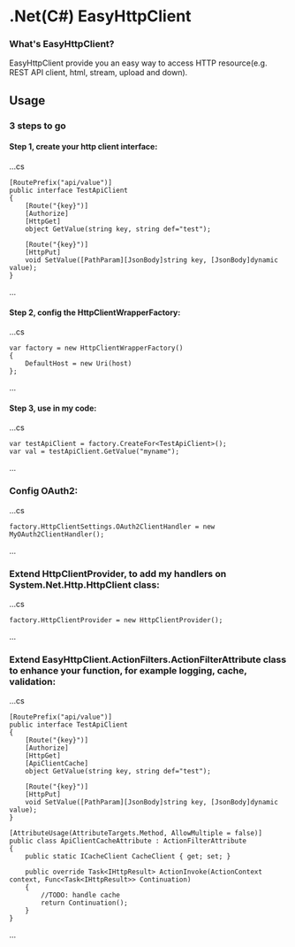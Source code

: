 # .Net(C#) EasyHttpClient

### What's EasyHttpClient?

EasyHttpClient provide you an easy way to access HTTP resource(e.g. REST API client, html, stream, upload and down).

## Usage
### 3 steps to go

#### Step 1, create your http client interface:

...cs

    [RoutePrefix("api/value")]
    public interface TestApiClient
    {
        [Route("{key}")]
        [Authorize]
        [HttpGet]
        object GetValue(string key, string def="test");

        [Route("{key}")]
        [HttpPut]
        void SetValue([PathParam][JsonBody]string key, [JsonBody]dynamic value);
    }
    
...

#### Step 2, config the HttpClientWrapperFactory:

...cs

    var factory = new HttpClientWrapperFactory()
    {
        DefaultHost = new Uri(host)
    };
    
...

#### Step 3, use in my code:

...cs

    var testApiClient = factory.CreateFor<TestApiClient>();
    var val = testApiClient.GetValue("myname");
  
...

### Config OAuth2:
...cs

    factory.HttpClientSettings.OAuth2ClientHandler = new MyOAuth2ClientHandler();
    
...


### Extend HttpClientProvider, to add my handlers on System.Net.Http.HttpClient class:

...cs

    factory.HttpClientProvider = new HttpClientProvider();
    
...

### Extend EasyHttpClient.ActionFilters.ActionFilterAttribute class to enhance your function, for example logging, cache, validation:

...cs

    [RoutePrefix("api/value")]
    public interface TestApiClient
    {
        [Route("{key}")]
        [Authorize]
        [HttpGet]
        [ApiClientCache]
        object GetValue(string key, string def="test");

        [Route("{key}")]
        [HttpPut]
        void SetValue([PathParam][JsonBody]string key, [JsonBody]dynamic value);
    }
    
    [AttributeUsage(AttributeTargets.Method, AllowMultiple = false)]
    public class ApiClientCacheAttribute : ActionFilterAttribute
    {
        public static ICacheClient CacheClient { get; set; }

        public override Task<IHttpResult> ActionInvoke(ActionContext context, Func<Task<IHttpResult>> Continuation)
        {
            //TODO: handle cache
            return Continuation();
        }
    }
    
...





